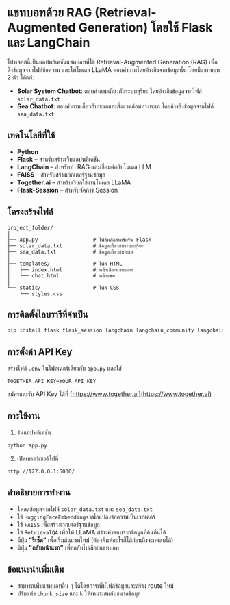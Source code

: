 # แชทบอทด้วย RAG (Retrieval-Augmented Generation) โดยใช้ Flask และ LangChain

โปรเจกต์นี้เป็นแอปพลิเคชันแชทบอทที่ใช้ Retrieval-Augmented Generation (RAG) เพื่อดึงข้อมูลจากไฟล์ข้อความ และให้โมเดล LLaMA ตอบคำถามโดยอ้างอิงจากข้อมูลนั้น โดยมีแชทบอท 2 ตัว ได้แก่:

- **Solar System Chatbot**: ตอบคำถามเกี่ยวกับระบบสุริยะ โดยอ้างอิงข้อมูลจากไฟล์ `solar_data.txt`
- **Sea Chatbot**: ตอบคำถามเกี่ยวกับทะเลและสิ่งแวดล้อมทางทะเล โดยอ้างอิงข้อมูลจากไฟล์ `sea_data.txt`

## เทคโนโลยีที่ใช้
- **Python**
- **Flask** – สำหรับสร้างเว็บแอปพลิเคชัน
- **LangChain** – สำหรับทำ RAG และเชื่อมต่อกับโมเดล LLM
- **FAISS** – สำหรับสร้างเวกเตอร์ฐานข้อมูล
- **Together.ai** – สำหรับเรียกใช้งานโมเดล LLaMA
- **Flask-Session** – สำหรับจัดการ Session

## โครงสร้างไฟล์
```
project_folder/
│
├── app.py                  # ไฟล์หลักสำหรับรัน Flask
├── solar_data.txt          # ข้อมูลเกี่ยวกับระบบสุริยะ
├── sea_data.txt            # ข้อมูลเกี่ยวกับทะเล
│
├── templates/              # ไฟล์ HTML
│   ├── index.html          # หน้าเลือกแชทบอท
│   └── chat.html           # หน้าแชท
│
└── static/                 # ไฟล์ CSS
    └── styles.css
```

## การติดตั้งไลบรารีที่จำเป็น
```bash
pip install flask flask_session langchain langchain_community langchain_together python-dotenv
```

## การตั้งค่า API Key
สร้างไฟล์ `.env` ในโฟลเดอร์เดียวกับ `app.py` และใส่
```
TOGETHER_API_KEY=YOUR_API_KEY
```

สมัครและรับ API Key ได้ที่ [https://www.together.ai](https://www.together.ai)

## การใช้งาน
1. รันแอปพลิเคชัน
```bash
python app.py
```

2. เปิดเบราว์เซอร์ไปที่
```
http://127.0.0.1:5000/
```

## คำอธิบายการทำงาน
- โหลดข้อมูลจากไฟล์ `solar_data.txt` และ `sea_data.txt`
- ใช้ `HuggingFaceEmbeddings` เพื่อแปลงข้อความเป็นเวกเตอร์
- ใช้ `FAISS` เพื่อสร้างเวกเตอร์ฐานข้อมูล
- ใช้ `RetrievalQA` เพื่อให้ LLaMA สร้างคำตอบจากข้อมูลที่ค้นคืนได้
- มีปุ่ม **"รีเซ็ต"** เพื่อเริ่มต้นแชทใหม่ (ต้องพิมพ์อะไรก็ได้ก่อนถึงจะกดลบได้)
- มีปุ่ม **"กลับหน้าแรก"** เพื่อกลับไปเลือกแชทบอท

## ข้อแนะนำเพิ่มเติม
- สามารถเพิ่มแชทบอทอื่น ๆ ได้โดยการเพิ่มไฟล์ข้อมูลและสร้าง route ใหม่
- ปรับแต่ง `chunk_size` และ `k` ให้เหมาะสมกับขนาดข้อมูล

